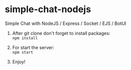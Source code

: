 # simple-chat-nodejs
Simple Chat with NodeJS / Express / Socket / EJS / BotUI

1) After git clone don't forget to install packages:  
`npm install`

2) For start the server:  
`npm start`

3) Enjoy!
